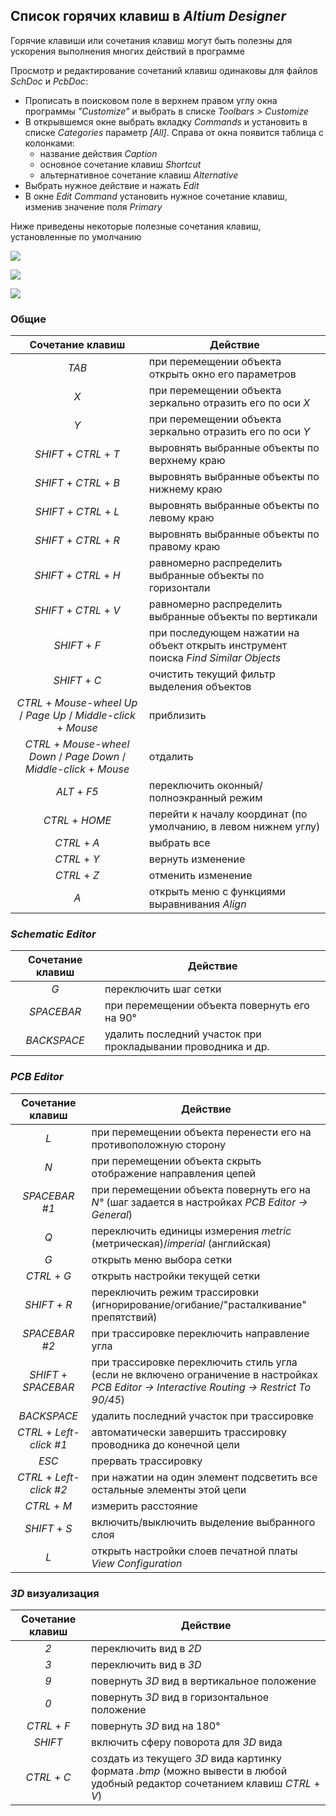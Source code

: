 ## Список горячих клавиш в _Altium Designer_

Горячие клавиши или сочетания клавиш могут быть полезны для ускорения выполнения многих действий в программе

Просмотр и редактирование сочетаний клавиш одинаковы для файлов _SchDoc_ и _PcbDoc_:
  - Прописать в поисковом поле в верхнем правом углу окна программы _"Customize"_ и выбрать в списке _Toolbars > Customize_
  - В открывшемся окне выбрать вкладку _Commands_ и установить в списке _Categories_ параметр _[All]_. Справа от окна появится таблица с колонками:
    - название действия _Caption_
    - основное сочетание клавиш _Shortcut_ 
    - альтернативное сочетание клавиш _Alternative_
  - Выбрать нужное действие и нажать _Edit_
  - В окне _Edit Command_ установить нужное сочетание клавиш, изменив значение поля _Primary_
  
Ниже приведены некоторые полезные сочетания клавиш, установленные по умолчанию
 
![](https://github.com/TonyCooT/Altium_BEng/blob/master/images/shortcuts/shortcuts_1.png)

![](https://github.com/TonyCooT/Altium_BEng/blob/master/images/shortcuts/shortcuts_2.png)

![](https://github.com/TonyCooT/Altium_BEng/blob/master/images/shortcuts/shortcuts_3.png)
 
### Общие

| Сочетание клавиш | Действие |
| :---:            | ---      |
| _TAB_                                                                | при перемещении объекта открыть окно его параметров                                                                                         |
| _X_                                                                  | при перемещении объекта зеркально отразить его по оси _X_                                                                                   | 
| _Y_                                                                  | при перемещении объекта зеркально отразить его по оси _Y_                                                                                   |
| _SHIFT_ + _CTRL_ + _T_                                               | выровнять выбранные объекты по верхнему краю                                                                                                |
| _SHIFT_ + _CTRL_ + _B_                                               | выровнять выбранные объекты по нижнему краю                                                                                                 | 
| _SHIFT_ + _CTRL_ + _L_                                               | выровнять выбранные объекты по левому краю                                                                                                  | 
| _SHIFT_ + _CTRL_ + _R_                                               | выровнять выбранные объекты по правому краю                                                                                                 | 
| _SHIFT_ + _CTRL_ + _H_                                               | равномерно распределить выбранные объекты по горизонтали                                                                                    | 
| _SHIFT_ + _CTRL_ + _V_                                               | равномерно распределить выбранные объекты по вертикали                                                                                      |
| _SHIFT_ + _F_                                                        | при последующем нажатии на объект открыть инструмент поиска _Find Similar Objects_                                                          | 
| _SHIFT_ + _C_                                                        | очистить текущий фильтр выделения объектов                                                                                                  |
| _CTRL_ + _Mouse-wheel Up_ / _Page Up_ / _Middle-click_ + _Mouse_     | приблизить                                                                                                                                  |
| _CTRL_ + _Mouse-wheel Down_ / _Page Down_ / _Middle-click_ + _Mouse_ | отдалить                                                                                                                                    |
| _ALT_ + _F5_                                                         | переключить оконный/полноэкранный режим                                                                                                     | 
| _CTRL_ + _HOME_                                                      | перейти к началу координат (по умолчанию, в левом нижнем углу)                                                                              | 
| _CTRL_ + _A_                                                         | выбрать все                                                                                                                                 |
| _CTRL_ + _Y_                                                         | вернуть изменение                                                                                                                           |
| _CTRL_ + _Z_                                                         | отменить изменение                                                                                                                          | 
| _A_                                                                  | открыть меню с функциями выравнивания _Align_                                                                                               |

### _Schematic Editor_

| Сочетание клавиш | Действие |
| :---:            | ---      |
| _G_                                                                  | переключить шаг сетки                                                                                                                       |
| _SPACEBAR_                                                           | при перемещении объекта повернуть его на 90°                                                                                                |
| _BACKSPACE_                                                          | удалить последний участок при прокладывании проводника и др.                                                                                |

### _PCB Editor_

| Сочетание клавиш | Действие |
| :---:            | ---      |
| _L_                                                                  | при перемещении объекта перенести его на противоположную сторону                                                                            |
| _N_                                                                  | при перемещении объекта скрыть отображение направления цепей                                                                                |
| _SPACEBAR #1_                                                        | при перемещении объекта повернуть его на _N°_ (шаг задается в настройках _PCB Editor -> General_)                                           |
| _Q_                                                                  | переключить единицы измерения _metric_ (метрическая)/_imperial_ (английская)                                                                |
| _G_                                                                  | открыть меню выбора сетки                                                                                                                   |
| _CTRL_ + _G_                                                         | открыть настройки текущей сетки                                                                                                             |
| _SHIFT_ + _R_                                                        | переключить режим трассировки (игнорирование/огибание/"расталкивание" препятствий)                                                          |
| _SPACEBAR #2_                                                        | при трассировке переключить направление угла                                                                                                |
| _SHIFT_ + _SPACEBAR_                                                 | при трассировке переключить стиль угла (если не включено ограничение в настройках _PCB Editor -> Interactive Routing -> Restrict To 90/45_) |
| _BACKSPACE_                                                          | удалить последний участок при трассировке                                                                                                   |
| _CTRL_ + _Left-click #1_                                             | автоматически завершить трассировку проводника до конечной цели                                                                             |
| _ESC_                                                                | прервать трассировку                                                                                                                        |
| _CTRL_ + _Left-click #2_                                             | при нажатии на один элемент подсветить все остальные элементы этой цепи                                                                     |
| _CTRL_ + _M_                                                         | измерить расстояние                                                                                                                         | 
| _SHIFT_ + _S_                                                        | включить/выключить выделение выбранного слоя                                                                                                | 
| _L_                                                                  | открыть настройки слоев печатной платы _View Configuration_                                                                                 |

### _3D_ визуализация

| Сочетание клавиш | Действие |
| :---:            | ---      |
| _2_                                                                  | переключить вид в _2D_                                                                                                                      |
| _3_                                                                  | переключить вид в _3D_                                                                                                                      |
| _9_                                                                  | повернуть _3D_ вид в вертикальное положение                                                                                                 |
| _0_                                                                  | повернуть _3D_ вид в горизонтальное положение                                                                                               |
| _CTRL_ + _F_                                                         | повернуть _3D_ вид на 180°                                                                                                                  |
| _SHIFT_                                                              | включить сферу поворота для _3D_ вида                                                                                                       |
| _CTRL_ + _C_                                                         | создать из текущего _3D_ вида картинку формата _.bmp_ (можно вывести в любой удобный редактор сочетанием клавиш _CTRL_ + _V_)               |
                                                                                                                      
